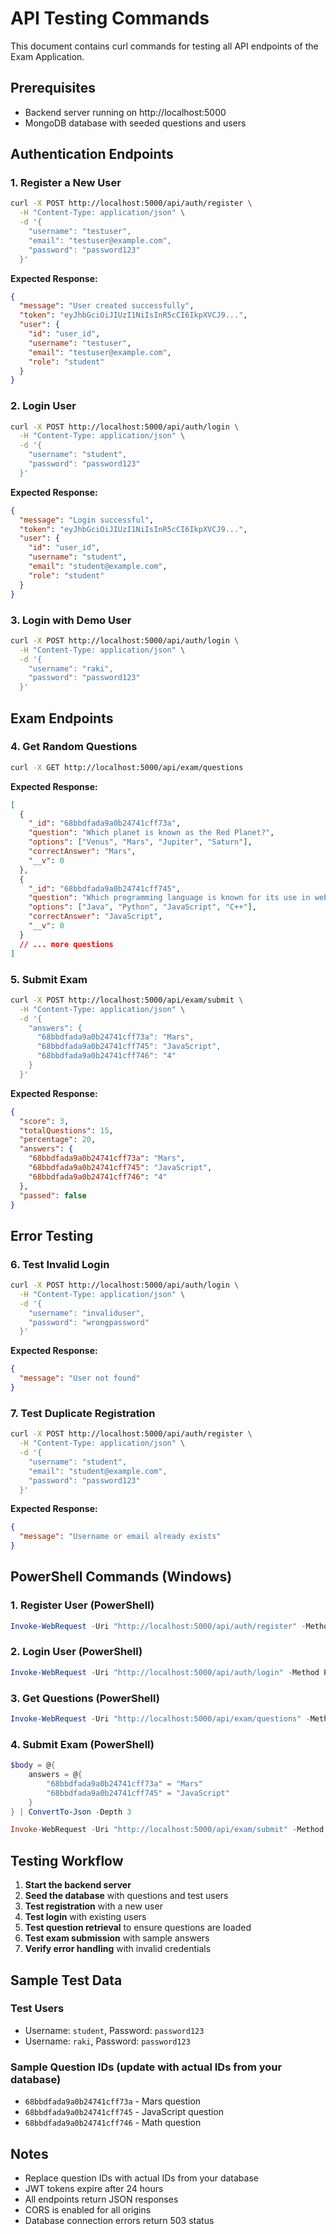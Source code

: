 # API Testing Commands

This document contains curl commands for testing all API endpoints of the Exam Application.

## Prerequisites

- Backend server running on http://localhost:5000
- MongoDB database with seeded questions and users

## Authentication Endpoints

### 1. Register a New User

```bash
curl -X POST http://localhost:5000/api/auth/register \
  -H "Content-Type: application/json" \
  -d '{
    "username": "testuser",
    "email": "testuser@example.com",
    "password": "password123"
  }'
```

**Expected Response:**
```json
{
  "message": "User created successfully",
  "token": "eyJhbGciOiJIUzI1NiIsInR5cCI6IkpXVCJ9...",
  "user": {
    "id": "user_id",
    "username": "testuser",
    "email": "testuser@example.com",
    "role": "student"
  }
}
```

### 2. Login User

```bash
curl -X POST http://localhost:5000/api/auth/login \
  -H "Content-Type: application/json" \
  -d '{
    "username": "student",
    "password": "password123"
  }'
```

**Expected Response:**
```json
{
  "message": "Login successful",
  "token": "eyJhbGciOiJIUzI1NiIsInR5cCI6IkpXVCJ9...",
  "user": {
    "id": "user_id",
    "username": "student",
    "email": "student@example.com",
    "role": "student"
  }
}
```

### 3. Login with Demo User

```bash
curl -X POST http://localhost:5000/api/auth/login \
  -H "Content-Type: application/json" \
  -d '{
    "username": "raki",
    "password": "password123"
  }'
```

## Exam Endpoints

### 4. Get Random Questions

```bash
curl -X GET http://localhost:5000/api/exam/questions
```

**Expected Response:**
```json
[
  {
    "_id": "68bbdfada9a0b24741cff73a",
    "question": "Which planet is known as the Red Planet?",
    "options": ["Venus", "Mars", "Jupiter", "Saturn"],
    "correctAnswer": "Mars",
    "__v": 0
  },
  {
    "_id": "68bbdfada9a0b24741cff745",
    "question": "Which programming language is known for its use in web development?",
    "options": ["Java", "Python", "JavaScript", "C++"],
    "correctAnswer": "JavaScript",
    "__v": 0
  }
  // ... more questions
]
```

### 5. Submit Exam

```bash
curl -X POST http://localhost:5000/api/exam/submit \
  -H "Content-Type: application/json" \
  -d '{
    "answers": {
      "68bbdfada9a0b24741cff73a": "Mars",
      "68bbdfada9a0b24741cff745": "JavaScript",
      "68bbdfada9a0b24741cff746": "4"
    }
  }'
```

**Expected Response:**
```json
{
  "score": 3,
  "totalQuestions": 15,
  "percentage": 20,
  "answers": {
    "68bbdfada9a0b24741cff73a": "Mars",
    "68bbdfada9a0b24741cff745": "JavaScript",
    "68bbdfada9a0b24741cff746": "4"
  },
  "passed": false
}
```

## Error Testing

### 6. Test Invalid Login

```bash
curl -X POST http://localhost:5000/api/auth/login \
  -H "Content-Type: application/json" \
  -d '{
    "username": "invaliduser",
    "password": "wrongpassword"
  }'
```

**Expected Response:**
```json
{
  "message": "User not found"
}
```

### 7. Test Duplicate Registration

```bash
curl -X POST http://localhost:5000/api/auth/register \
  -H "Content-Type: application/json" \
  -d '{
    "username": "student",
    "email": "student@example.com",
    "password": "password123"
  }'
```

**Expected Response:**
```json
{
  "message": "Username or email already exists"
}
```

## PowerShell Commands (Windows)

### 1. Register User (PowerShell)

```powershell
Invoke-WebRequest -Uri "http://localhost:5000/api/auth/register" -Method POST -ContentType "application/json" -Body '{"username":"testuser","email":"testuser@example.com","password":"password123"}'
```

### 2. Login User (PowerShell)

```powershell
Invoke-WebRequest -Uri "http://localhost:5000/api/auth/login" -Method POST -ContentType "application/json" -Body '{"username":"student","password":"password123"}'
```

### 3. Get Questions (PowerShell)

```powershell
Invoke-WebRequest -Uri "http://localhost:5000/api/exam/questions" -Method GET
```

### 4. Submit Exam (PowerShell)

```powershell
$body = @{
    answers = @{
        "68bbdfada9a0b24741cff73a" = "Mars"
        "68bbdfada9a0b24741cff745" = "JavaScript"
    }
} | ConvertTo-Json -Depth 3

Invoke-WebRequest -Uri "http://localhost:5000/api/exam/submit" -Method POST -ContentType "application/json" -Body $body
```

## Testing Workflow

1. **Start the backend server**
2. **Seed the database** with questions and test users
3. **Test registration** with a new user
4. **Test login** with existing users
5. **Test question retrieval** to ensure questions are loaded
6. **Test exam submission** with sample answers
7. **Verify error handling** with invalid credentials

## Sample Test Data

### Test Users
- Username: `student`, Password: `password123`
- Username: `raki`, Password: `password123`

### Sample Question IDs (update with actual IDs from your database)
- `68bbdfada9a0b24741cff73a` - Mars question
- `68bbdfada9a0b24741cff745` - JavaScript question
- `68bbdfada9a0b24741cff746` - Math question

## Notes

- Replace question IDs with actual IDs from your database
- JWT tokens expire after 24 hours
- All endpoints return JSON responses
- CORS is enabled for all origins
- Database connection errors return 503 status
